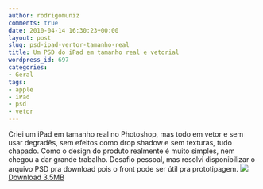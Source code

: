 ```yaml
---
author: rodrigomuniz
comments: true
date: 2010-04-14 16:30:23+00:00
layout: post
slug: psd-ipad-vertor-tamanho-real
title: Um PSD do iPad em tamanho real e vetorial
wordpress_id: 697
categories:
- Geral
tags:
- apple
- iPad
- psd
- vetor
---
```


Criei um iPad em tamanho real no Photoshop, mas todo em vetor e sem usar degradês, sem efeitos como drop shadow e sem texturas, tudo chapado. Como o design do produto realmente é muito simples, nem chegou a dar grande trabalho. Desafio pessoal, mas resolvi disponibilizar o arquivo PSD pra download pois o front pode ser útil pra prototipagem.
[![](http://rodrigomuniz.com/wp-content/img/2010/04/iPad_2.png)](http://cl.ly/FXN)
[Download 3.5MB](http://cl.ly/FXN)
